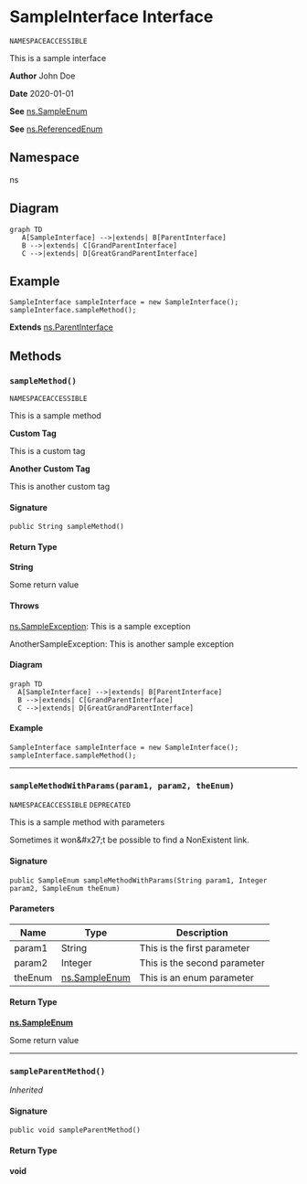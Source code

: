 # SampleInterface Interface

`NAMESPACEACCESSIBLE`

This is a sample interface

**Author** John Doe

**Date** 2020-01-01

**See** [ns.SampleEnum](../Sample-Enums/ns.SampleEnum.md)

**See** [ns.ReferencedEnum](./ns.ReferencedEnum.md)

## Namespace
ns

## Diagram
```mermaid
graph TD
   A[SampleInterface] -->|extends| B[ParentInterface]
   B -->|extends| C[GrandParentInterface]
   C -->|extends| D[GreatGrandParentInterface]
```

## Example
```apex
SampleInterface sampleInterface = new SampleInterface();
sampleInterface.sampleMethod();
```

**Extends**
[ns.ParentInterface](./ns.ParentInterface.md)

## Methods
### `sampleMethod()`

`NAMESPACEACCESSIBLE`

This is a sample method

**Custom Tag** 

This is a custom tag

**Another Custom Tag** 

This is another custom tag

#### Signature
```apex
public String sampleMethod()
```

#### Return Type
**String**

Some return value

#### Throws
[ns.SampleException](./ns.SampleException.md): This is a sample exception

AnotherSampleException: This is another sample exception

#### Diagram
```mermaid
graph TD
  A[SampleInterface] -->|extends| B[ParentInterface]
  B -->|extends| C[GrandParentInterface]
  C -->|extends| D[GreatGrandParentInterface]
```

#### Example
```apex
SampleInterface sampleInterface = new SampleInterface();
sampleInterface.sampleMethod();
```

---

### `sampleMethodWithParams(param1, param2, theEnum)`

`NAMESPACEACCESSIBLE`
`DEPRECATED`

This is a sample method with parameters 

Sometimes it won&amp;#x27;t be possible to find a NonExistent link.

#### Signature
```apex
public SampleEnum sampleMethodWithParams(String param1, Integer param2, SampleEnum theEnum)
```

#### Parameters
| Name | Type | Description |
|------|------|-------------|
| param1 | String | This is the first parameter |
| param2 | Integer | This is the second parameter |
| theEnum | [ns.SampleEnum](../Sample-Enums/ns.SampleEnum.md) | This is an enum parameter |

#### Return Type
**[ns.SampleEnum](../Sample-Enums/ns.SampleEnum.md)**

Some return value

---

### `sampleParentMethod()`

*Inherited*

#### Signature
```apex
public void sampleParentMethod()
```

#### Return Type
**void**

